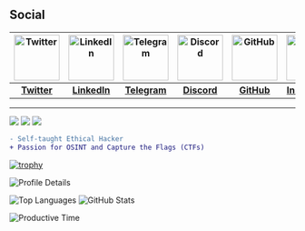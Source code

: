 
## Social
| <img src="https://freepnglogo.com/images/all_img/1691832708new-twitter-x-logo-white.png" alt="Twitter" width="80"/>  |  <img src="https://cdn-icons-png.flaticon.com/512/174/174857.png" alt="LinkedIn" width="80"/>  |  <img src="https://upload.wikimedia.org/wikipedia/commons/thumb/8/82/Telegram_logo.svg/2048px-Telegram_logo.svg.png" alt="Telegram" width="80"/>  |  <img src="https://static-00.iconduck.com/assets.00/discord-icon-2048x2048-nnt62s2u.png" alt="Discord" width="80"/>  |  <img src="https://cdn-icons-png.flaticon.com/512/25/25231.png" alt="GitHub" width="80"/>  |  <img src="https://upload.wikimedia.org/wikipedia/commons/thumb/a/a5/Instagram_icon.png/2048px-Instagram_icon.png" alt="Instagram" width="80"/>  |  <img src="https://pbs.twimg.com/profile_images/1817514341253750784/GUG-m485_400x400.jpg" alt="Blog" width="80"/>  |
| :-----------------------------------------------------------------------------------------------------------------: | :-----------------------------------------------------------------------------------------: | :------------------------------------------------------------------------------------------------------------------------------------------: | :------------------------------------------------------------------------------------------------------------------------------------------------: | :---------------------------------------------------------------------------------------------------------: | :-------------------------------------------------------------------------------------------------------------------: | :-------------------------------------------------------------------------------------------------------------------: |
| [**Twitter**](https://x.com/f141ne0)  |  [**LinkedIn**](https://www.linkedin.com/in/nijithwilson/)  |  [**Telegram**](https://t.me/project_entity)  |  [**Discord**](https://discord.gg/YSBfz3JnNE)  |  [**GitHub**](https://github.com/f141ne0)  |  [**Instagram**](https://instagram.com/ig.ne0)  |  [**Blog**](https://neospl0it.github.io/)  |
---


  ![](https://komarev.com/ghpvc/?username=neospl0it&color=6aa6f8)
  <img  src="https://custom-icon-badges.herokuapp.com/chrome-web-store/rating/ogffaloegjglncjfehdfplabnoondfjo?logo=thumbsup&logoColor=white"/></a>
  <img  src="https://custom-icon-badges.herokuapp.com/badge/dynamic/json?logo=graph&logoColor=fff&color=blue&label=total%20contributions&query=%24.totalContributions&url=https%3A%2F%2Fgithub-readme-streak-stats.herokuapp.com%2F%3Fuser%3Dneosp0it%26type%3Djson"/></a>
 <br>

```diff
- Self-taught Ethical Hacker
+ Passion for OSINT and Capture the Flags (CTFs)

```

 [![trophy](https://github-profile-trophy.vercel.app/?username=neospl0it&theme=onedark)](https://github.com/ryo-ma/github-profile-trophy)

 ![Profile Details](http://github-profile-summary-cards.vercel.app/api/cards/profile-details?username=neospl0it&theme=2077)

 ![Top Languages](http://github-profile-summary-cards.vercel.app/api/cards/repos-per-language?username=neospl0it&theme=2077)  ![GitHub Stats](http://github-profile-summary-cards.vercel.app/api/cards/stats?username=neospl0it&theme=2077)



![Productive Time](http://github-profile-summary-cards.vercel.app/api/cards/productive-time?username=neospl0it&theme=2077&utcOffset=8)




